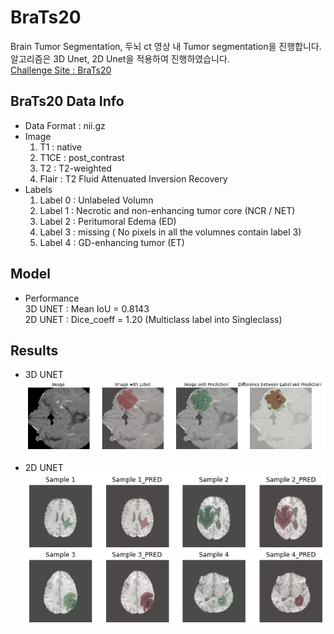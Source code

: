 # BraTs20
Brain Tumor Segmentation, 두뇌 ct 영상 내 Tumor segmentation을 진행합니다.  
알고리즘은 3D Unet, 2D Unet을 적용하여 진행하였습니다.  
[Challenge Site : BraTs20](https://www.med.upenn.edu/cbica/brats2020/data.html)

## BraTs20 Data Info
- Data Format : nii.gz  
- Image  
    1. T1 : native  
    2. T1CE : post_contrast
    3. T2 : T2-weighted
    4. Flair : T2 Fluid Attenuated Inversion Recovery 
- Labels
    1. Label 0 : Unlabeled Volumn
    2. Label 1 : Necrotic and non-enhancing tumor core (NCR / NET)
    3. Label 2 : Peritumoral Edema (ED)
    4. Label 3 : missing ( No pixels in all the volumnes contain label 3)
    5. Label 4 : GD-enhancing tumor (ET) 
 
## Model
- Performance  
    3D UNET : Mean IoU = 0.8143  
    2D UNET : Dice_coeff = 1.20 (Multiclass label into Singleclass)

## Results  
- 3D UNET  
    ![image-1.png](./image-1.png)

- 2D UNET  
    ![image-1.png](./image.png)
